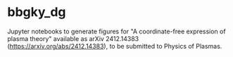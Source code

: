 # bbgky_dg
Jupyter notebooks to generate figures for "A coordinate-free expression of plasma theory" available as arXiv 2412.14383 (https://arxiv.org/abs/2412.14383), to be submitted to Physics of Plasmas.
